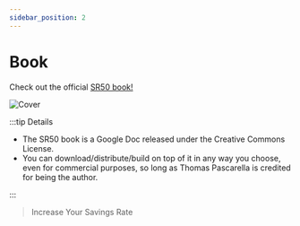 ```yaml
---
sidebar_position: 2
---
```


# Book 

Check out the official [SR50 book!](https://docs.google.com/document/d/1Va6BySu3akYa1SWyfu4Awht-jDD21Gd4p0qcxM8cSog/edit?usp=sharing)

![Cover](/img/book-cover.svg)

:::tip Details

- The SR50 book is a Google Doc released under the Creative Commons License. 
- You can download/distribute/build on top of it in any way you choose, even for commercial purposes, so long as Thomas Pascarella is credited for being the author.

:::

>Increase Your Savings Rate